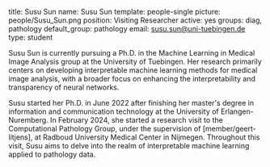 title: Susu Sun
name: Susu Sun
template: people-single
picture: people/Susu_Sun.png
position: Visiting Researcher
active: yes
groups: diag, pathology
default_group: pathology
email: susu.sun@uni-tuebingen.de
type: student

Susu Sun is currently pursuing a Ph.D. in the Machine Learning in Medical Image Analysis group at the University of Tuebingen. Her research primarily centers on developing interpretable machine learning methods for medical image analysis, with a broader focus on enhancing the interpretability and transparency of neural networks.

Susu started her Ph.D. in June 2022 after finishing her master's degree in information and communication technology at the University of Erlangen-Nuremberg. In February 2024, she started a research visit to the Computational Pathology Group, under the supervision of [member/geert-litjens], at Radboud University Medical Center in Nijmegen. Throughout this visit, Susu aims to delve into the realm of interpretable machine learning applied to pathology data.